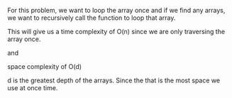 For this problem, we want to loop the array once and if we find any arrays, we want to recursively call the function to loop that array. 

This will give us a time complexity of O(n) since we are only traversing the array once. 

and 

space complexity of O(d) 

d is the greatest depth of the arrays. Since the that is the most space we use at once time. 